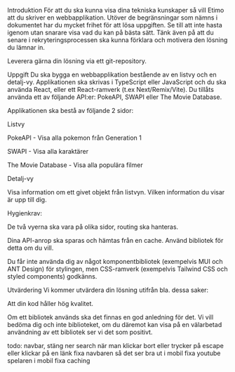 Introduktion
För att du ska kunna visa dina tekniska kunskaper så vill Etimo att du skriver en webbapplikation. Utöver de begränsningar som nämns i dokumentet har du mycket frihet för att lösa uppgiften. Se till att inte hasta igenom utan snarare visa vad du kan på bästa sätt. Tänk även på att du senare i rekryteringsprocessen ska kunna förklara och motivera den lösning du lämnar in.


Leverera gärna din lösning via ett git-repository.

Uppgift
Du ska bygga en webbapplikation bestående av en listvy och en detalj-vy. Applikationen ska skrivas i TypeScript eller JavaScript och du ska använda React, eller ett React-ramverk (t.ex Next/Remix/Vite). Du tillåts använda ett av följande API:er: PokeAPI, SWAPI eller The Movie Database.


Applikationen ska bestå av följande 2 sidor: 

Listvy

PokeAPI - Visa alla pokemon från Generation 1

SWAPI - Visa alla karaktärer 

The Movie Database - Visa alla populära filmer


Detalj-vy

Visa information om ett givet objekt från listvyn. Vilken information du visar är upp till dig.


Hygienkrav: 

De två vyerna ska vara på olika sidor, routing ska hanteras.

Dina API-anrop ska sparas och hämtas från en cache. Använd bibliotek för detta om du vill.

Du får inte använda dig av något komponentbibliotek (exempelvis MUI och ANT Design) för stylingen, men CSS-ramverk (exempelvis Tailwind CSS och styled components) godkänns. 

Utvärdering
Vi kommer utvärdera din lösning utifrån bla. dessa saker:

Att din kod håller hög kvalitet.

Om ett bibliotek används ska det finnas en god anledning för det. Vi vill bedöma dig och inte biblioteket, om du däremot kan visa på en välarbetad användning av ett bibliotek ser vi det som positivt.

todo: navbar, stäng ner search när man klickar bort eller trycker på escape eller klickar på en länk
fixa navbaren så det ser bra ut i mobil
fixa youtube spelaren i mobil
fixa caching


